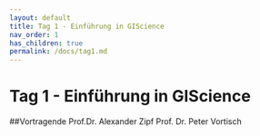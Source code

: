 ```yaml
---
layout: default
title: Tag 1 - Einführung in GIScience
nav_order: 1
has_children: true
permalink: /docs/tag1.md
---
```


# Tag 1 - Einführung in GIScience
##Vortragende
Prof.Dr. Alexander Zipf
Prof. Dr. Peter Vortisch
